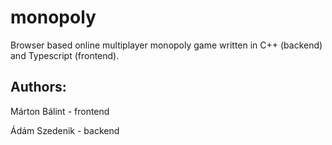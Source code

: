# monopoly
Browser based online multiplayer monopoly game written in C++ (backend) and Typescript (frontend).

## Authors:
Márton Bálint - frontend

Ádám Szedenik - backend

